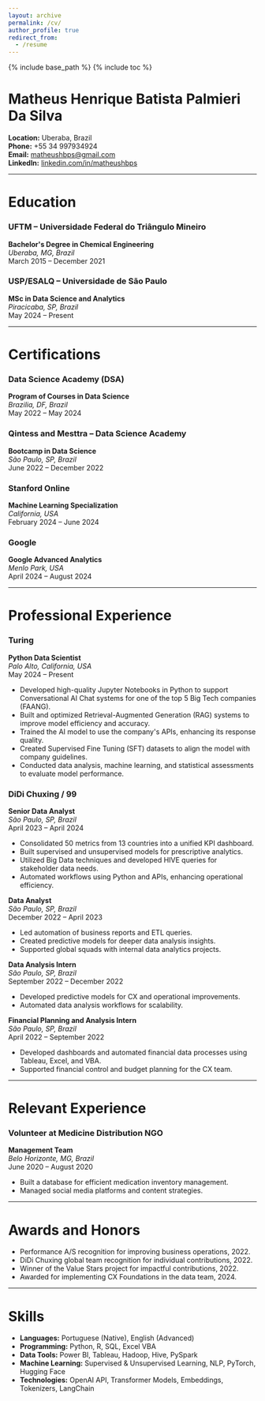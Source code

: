 ```yaml
---
layout: archive
permalink: /cv/
author_profile: true
redirect_from:
  - /resume
---
```


{% include base_path %}
{% include toc %}

# Matheus Henrique Batista Palmieri Da Silva

**Location:** Uberaba, Brazil  
**Phone:** +55 34 997934924  
**Email:** matheushbps@gmail.com  
**LinkedIn:** [linkedin.com/in/matheushbps](https://www.linkedin.com/in/matheushbps/)  

---

# Education

### UFTM – Universidade Federal do Triângulo Mineiro  
**Bachelor's Degree in Chemical Engineering**  
*Uberaba, MG, Brazil*  
March 2015 – December 2021

### USP/ESALQ – Universidade de São Paulo  
**MSc in Data Science and Analytics**  
*Piracicaba, SP, Brazil*  
May 2024 – Present

---

# Certifications

### Data Science Academy (DSA)  
**Program of Courses in Data Science**  
*Brazilia, DF, Brazil*  
May 2022 – May 2024

### Qintess and Mesttra – Data Science Academy  
**Bootcamp in Data Science**  
*São Paulo, SP, Brazil*  
June 2022 – December 2022

### Stanford Online  
**Machine Learning Specialization**  
*California, USA*  
February 2024 – June 2024

### Google  
**Google Advanced Analytics**  
*Menlo Park, USA*  
April 2024 – August 2024

---

# Professional Experience

### Turing  
**Python Data Scientist**  
*Palo Alto, California, USA*  
May 2024 – Present

- Developed high-quality Jupyter Notebooks in Python to support Conversational AI Chat systems for one of the top 5 Big Tech companies (FAANG).
- Built and optimized Retrieval-Augmented Generation (RAG) systems to improve model efficiency and accuracy.
- Trained the AI model to use the company's APIs, enhancing its response quality.
- Created Supervised Fine Tuning (SFT) datasets to align the model with company guidelines.
- Conducted data analysis, machine learning, and statistical assessments to evaluate model performance.

### DiDi Chuxing / 99  
**Senior Data Analyst**  
*São Paulo, SP, Brazil*  
April 2023 – April 2024

- Consolidated 50 metrics from 13 countries into a unified KPI dashboard.
- Built supervised and unsupervised models for prescriptive analytics.
- Utilized Big Data techniques and developed HIVE queries for stakeholder data needs.
- Automated workflows using Python and APIs, enhancing operational efficiency.

**Data Analyst**  
*São Paulo, SP, Brazil*  
December 2022 – April 2023

- Led automation of business reports and ETL queries.
- Created predictive models for deeper data analysis insights.
- Supported global squads with internal data analytics projects.

**Data Analysis Intern**  
*São Paulo, SP, Brazil*  
September 2022 – December 2022

- Developed predictive models for CX and operational improvements.
- Automated data analysis workflows for scalability.

**Financial Planning and Analysis Intern**  
*São Paulo, SP, Brazil*  
April 2022 – September 2022

- Developed dashboards and automated financial data processes using Tableau, Excel, and VBA.
- Supported financial control and budget planning for the CX team.

---

# Relevant Experience

### Volunteer at Medicine Distribution NGO  
**Management Team**  
*Belo Horizonte, MG, Brazil*  
June 2020 – August 2020

- Built a database for efficient medication inventory management.
- Managed social media platforms and content strategies.

---

# Awards and Honors

- Performance A/S recognition for improving business operations, 2022.
- DiDi Chuxing global team recognition for individual contributions, 2022.
- Winner of the Value Stars project for impactful contributions, 2022.
- Awarded for implementing CX Foundations in the data team, 2024.

---

# Skills

- **Languages:** Portuguese (Native), English (Advanced)  
- **Programming:** Python, R, SQL, Excel VBA  
- **Data Tools:** Power BI, Tableau, Hadoop, Hive, PySpark  
- **Machine Learning:** Supervised & Unsupervised Learning, NLP, PyTorch, Hugging Face  
- **Technologies:** OpenAI API, Transformer Models, Embeddings, Tokenizers, LangChain